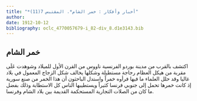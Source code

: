 ```yaml
---
title: "*أخبار وأفكار : خمر الشام*. المقتبس 7(11)"
author: 
date: 1912-10-12
bibliography: oclc_4770057679-i_82-div_8.d1e3143.bib
---
```




##  خمر الشام 


 اكتشف بالقرب من مدينة بوردو الفرنسية ناووس من القرن الأول للميلاد وشوهدت عَلَى مقربة من هيكل العظام رجاجة مستطيلة وشكلها يخالف شكل الزجاج المعمول في بلاد غاليا وقد حلل العلماء ما فيها فرأوه خمراً واستدل الباحثون أن هذا الخمر من صنع سورية إذ كانت خمرها تحمل إلى جنوبي فرنسا كثيراً ويستطيبها الناس كل الاستطابة وذلك بفضل ما كان من الصلات التجارية المستحكمة القديمة بين بلاد الشام وفرنسا. 

